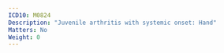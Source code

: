 ```yaml
---
ICD10: M0824
Description: "Juvenile arthritis with systemic onset: Hand"
Matters: No
Weight: 0
---
```

